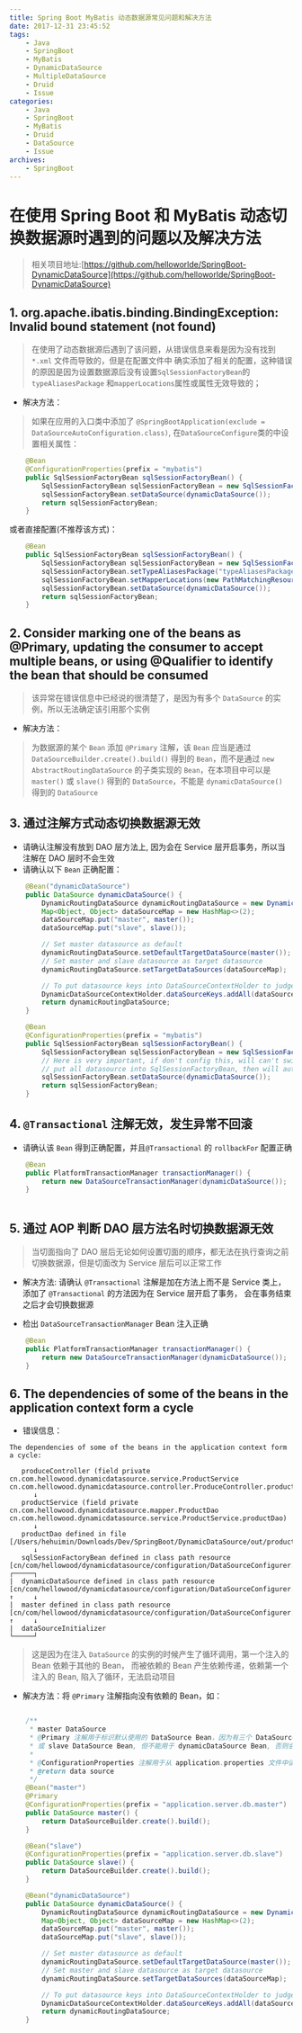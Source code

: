 ```yaml
---
title: Spring Boot MyBatis 动态数据源常见问题和解决方法
date: 2017-12-31 23:45:52
tags:
    - Java
    - SpringBoot 
    - MyBatis
    - DynamicDataSource
    - MultipleDataSource
    - Druid
    - Issue
categories: 
    - Java
    - SpringBoot
    - MyBatis
    - Druid
    - DataSource
    - Issue
archives:
    - SpringBoot    
---
```


# 在使用 Spring Boot 和 MyBatis 动态切换数据源时遇到的问题以及解决方法

> 相关项目地址:[https://github.com/helloworlde/SpringBoot-DynamicDataSource](https://github.com/helloworlde/SpringBoot-DynamicDataSource)

## 1. org.apache.ibatis.binding.BindingException: Invalid bound statement (not found)

> 在使用了动态数据源后遇到了该问题，从错误信息来看是因为没有找到 `*.xml` 文件而导致的，但是在配置文件中
确实添加了相关的配置，这种错误的原因是因为设置数据源后没有设置`SqlSessionFactoryBean`的 `typeAliasesPackage`
和`mapperLocations`属性或属性无效导致的；

- 解决方法：

> 如果在应用的入口类中添加了 `@SpringBootApplication(exclude = DataSourceAutoConfiguration.class)`,
在`DataSourceConfigure`类的中设置相关属性：

```java
    @Bean
    @ConfigurationProperties(prefix = "mybatis")
    public SqlSessionFactoryBean sqlSessionFactoryBean() {
        SqlSessionFactoryBean sqlSessionFactoryBean = new SqlSessionFactoryBean();
        sqlSessionFactoryBean.setDataSource(dynamicDataSource());
        return sqlSessionFactoryBean;
    }
```

或者直接配置(不推荐该方式)：

```java
    @Bean
    public SqlSessionFactoryBean sqlSessionFactoryBean() {
        SqlSessionFactoryBean sqlSessionFactoryBean = new SqlSessionFactoryBean();
        sqlSessionFactoryBean.setTypeAliasesPackage("typeAliasesPackage");
        sqlSessionFactoryBean.setMapperLocations(new PathMatchingResourcePatternResolver().getResources("mapperLocations"));
        sqlSessionFactoryBean.setDataSource(dynamicDataSource());
        return sqlSessionFactoryBean;
    }
```





## 2. Consider marking one of the beans as @Primary, updating the consumer to accept multiple beans, or using @Qualifier to identify the bean that should be consumed

> 该异常在错误信息中已经说的很清楚了，是因为有多个 `DataSource` 的实例，所以无法确定该引用那个实例

- 解决方法：

> 为数据源的某个 `Bean` 添加 `@Primary` 注解，该 `Bean` 应当是通过 `DataSourceBuilder.create().build()`
得到的 `Bean`，而不是通过 `new AbstractRoutingDataSource` 的子类实现的 `Bean`，在本项目中可以是 `master()`
或 `slave()` 得到的 `DataSource`，不能是 `dynamicDataSource()` 得到的 `DataSource`

## 3. 通过注解方式动态切换数据源无效

- 请确认注解没有放到 DAO 层方法上, 因为会在 Service 层开启事务，所以当注解在 DAO 层时不会生效
- 请确认以下 `Bean` 正确配置：

```java
    @Bean("dynamicDataSource")
    public DataSource dynamicDataSource() {
        DynamicRoutingDataSource dynamicRoutingDataSource = new DynamicRoutingDataSource();
        Map<Object, Object> dataSourceMap = new HashMap<>(2);
        dataSourceMap.put("master", master());
        dataSourceMap.put("slave", slave());

        // Set master datasource as default
        dynamicRoutingDataSource.setDefaultTargetDataSource(master());
        // Set master and slave datasource as target datasource
        dynamicRoutingDataSource.setTargetDataSources(dataSourceMap);

        // To put datasource keys into DataSourceContextHolder to judge if the datasource is exist
        DynamicDataSourceContextHolder.dataSourceKeys.addAll(dataSourceMap.keySet());
        return dynamicRoutingDataSource;
    }

    @Bean
    @ConfigurationProperties(prefix = "mybatis")
    public SqlSessionFactoryBean sqlSessionFactoryBean() {
        SqlSessionFactoryBean sqlSessionFactoryBean = new SqlSessionFactoryBean();
        // Here is very important, if don't config this, will can't switch datasource
        // put all datasource into SqlSessionFactoryBean, then will autoconfig SqlSessionFactory
        sqlSessionFactoryBean.setDataSource(dynamicDataSource());
        return sqlSessionFactoryBean;
    }

```

## 4. `@Transactional` 注解无效，发生异常不回滚

- 请确认该 `Bean` 得到正确配置，并且`@Transactional` 的 `rollbackFor` 配置正确

```java
    @Bean
    public PlatformTransactionManager transactionManager() {
        return new DataSourceTransactionManager(dynamicDataSource());
    }
    
```

## 5. 通过 AOP 判断 DAO 层方法名时切换数据源无效

> 当切面指向了 DAO 层后无论如何设置切面的顺序，都无法在执行查询之前切换数据源，但是切面改为 Service 层后可以正常工作

- 解决方法: 请确认 `@Transactional` 注解是加在方法上而不是 Service 类上，添加了 `@Transactional` 的方法因为在 Service 层开启了事务，
会在事务结束之后才会切换数据源

- 检出 `DataSourceTransactionManager` Bean 注入正确

```java
    @Bean 
    public PlatformTransactionManager transactionManager() {
        return new DataSourceTransactionManager(dynamicDataSource());
    }
```

## 6. The dependencies of some of the beans in the application context form a cycle

- 错误信息：

```
The dependencies of some of the beans in the application context form a cycle:

   produceController (field private cn.com.hellowood.dynamicdatasource.service.ProductService cn.com.hellowood.dynamicdatasource.controller.ProduceController.productService)
      ↓
   productService (field private cn.com.hellowood.dynamicdatasource.mapper.ProductDao cn.com.hellowood.dynamicdatasource.service.ProductService.productDao)
      ↓
   productDao defined in file [/Users/hehuimin/Downloads/Dev/SpringBoot/DynamicDataSource/out/production/classes/cn/com/hellowood/dynamicdatasource/mapper/ProductDao.class]
      ↓
   sqlSessionFactoryBean defined in class path resource [cn/com/hellowood/dynamicdatasource/configuration/DataSourceConfigurer.class]
┌─────┐
|  dynamicDataSource defined in class path resource [cn/com/hellowood/dynamicdatasource/configuration/DataSourceConfigurer.class]
↑     ↓
|  master defined in class path resource [cn/com/hellowood/dynamicdatasource/configuration/DataSourceConfigurer.class]
↑     ↓
|  dataSourceInitializer
└─────┘
```

> 这是因为在注入 `DataSource` 的实例的时候产生了循环调用，第一个注入的 Bean 依赖于其他的 Bean， 而被依赖的 Bean 产生依赖传递，依赖第一个
注入的 Bean, 陷入了循环，无法启动项目

- 解决方法：将 `@Primary` 注解指向没有依赖的 Bean，如：
```java

    /**
     * master DataSource
     * @Primary 注解用于标识默认使用的 DataSource Bean，因为有三个 DataSource Bean，该注解可用于 master
     * 或 slave DataSource Bean, 但不能用于 dynamicDataSource Bean, 否则会产生循环调用 
     * 
     * @ConfigurationProperties 注解用于从 application.properties 文件中读取配置，为 Bean 设置属性 
     * @return data source
     */
    @Bean("master")
    @Primary
    @ConfigurationProperties(prefix = "application.server.db.master")
    public DataSource master() {
        return DataSourceBuilder.create().build();
    }

    @Bean("slave")
    @ConfigurationProperties(prefix = "application.server.db.slave")
    public DataSource slave() {
        return DataSourceBuilder.create().build();
    }

    @Bean("dynamicDataSource")
    public DataSource dynamicDataSource() {
        DynamicRoutingDataSource dynamicRoutingDataSource = new DynamicRoutingDataSource();
        Map<Object, Object> dataSourceMap = new HashMap<>(2);
        dataSourceMap.put("master", master());
        dataSourceMap.put("slave", slave());

        // Set master datasource as default
        dynamicRoutingDataSource.setDefaultTargetDataSource(master());
        // Set master and slave datasource as target datasource
        dynamicRoutingDataSource.setTargetDataSources(dataSourceMap);

        // To put datasource keys into DataSourceContextHolder to judge if the datasource is exist
        DynamicDataSourceContextHolder.dataSourceKeys.addAll(dataSourceMap.keySet());
        return dynamicRoutingDataSource;
    }
```
